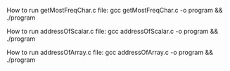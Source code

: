 How to run getMostFreqChar.c file: gcc getMostFreqChar.c -o program && ./program

How to run addressOfScalar.c file: gcc addressOfScalar.c -o program && ./program

How to run addressOfArray.c file: gcc addressOfArray.c -o program && ./program 
